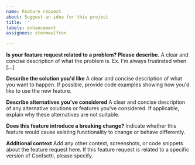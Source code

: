```yaml
---
name: Feature request
about: Suggest an idea for this project
title: ''
labels: enhancement
assignees: stormwulfren

---
```


**Is your feature request related to a problem? Please describe.**
A clear and concise description of what the problem is. Ex. I'm always frustrated when [...]

**Describe the solution you'd like**
A clear and concise description of what you want to happen. If possible, provide code examples showing how you'd like to use the new feature.

**Describe alternatives you've considered**
A clear and concise description of any alternative solutions or features you've considered. If applicable, explain why these alternatives are not suitable.

**Does this feature introduce a breaking change?**
Indicate whether this feature would cause existing functionality to change or behave differently.

**Additional context**
Add any other context, screenshots, or code snippets about the feature request here. If this feature request is related to a specific version of Confsetti, please specify.
